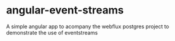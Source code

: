 # angular-event-streams
A simple angular app to acompany the webflux postgres project to demonstrate the use of eventstreams

